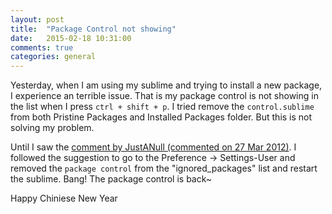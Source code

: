 ```yaml
---
layout: post
title:  "Package Control not showing"
date:   2015-02-18 10:31:00
comments: true
categories: general
---
```

Yesterday, when I am using my sublime and trying to install a new package, I experience an terrible issue. That is my package control is not showing in the list when I press `ctrl + shift + p`. I tried remove the `control.sublime` from both Pristine Packages and Installed Packages folder. But this is not solving my problem. 

Until I saw the [comment by JustANull (commented on 27 Mar 2012)](https://github.com/wbond/package_control/issues/112). I followed the suggestion to go to the Preference -> Settings-User and removed the `package control` from the "ignored_packages" list and restart the sublime. Bang! The package control is back~ 

Happy Chiniese New Year